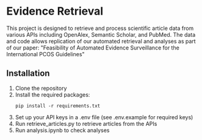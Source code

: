 # Evidence Retrieval

This project is designed to retrieve and process scientific article data from various APIs including OpenAlex, Semantic Scholar, and PubMed. The data and code allows replication of our automated retrieval and analyses as part of our paper: "Feasibility of Automated Evidence Surveillance for the International PCOS Guidelines" 

## Installation

1. Clone the repository
2. Install the required packages:
   ```
   pip install -r requirements.txt
   ```
3. Set up your API keys in a .env file (see .env.example for required keys)
4. Run retrieve_articles.py to retrieve articles from the APIs
5. Run analysis.ipynb to check analyses 
